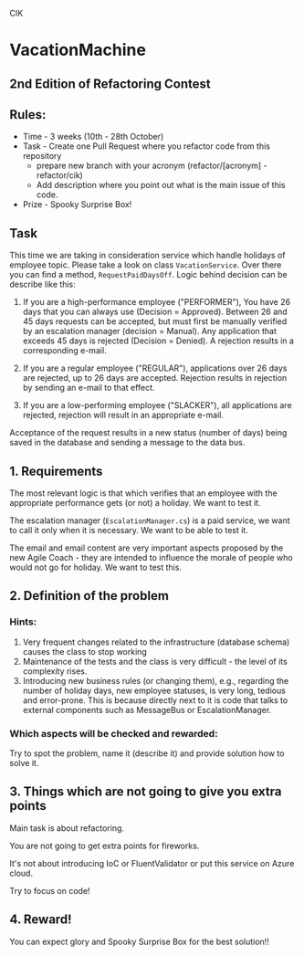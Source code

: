 CIK
# VacationMachine
## 2nd Edition of Refactoring Contest

## Rules:

- Time - 3 weeks (10th - 28th October)	
- Task - Create one Pull Request where you refactor code from this repository
  - prepare new branch with your acronym  (refactor/[acronym] -  refactor/cik) 
  - Add description where you point out what is the main issue of this code.	
- Prize - Spooky Surprise Box!

## Task

This time we are taking in consideration service which handle holidays of employee topic.
Please take a look on class ```VacationService```. Over there you can find a method,
```RequestPaidDaysOff```. 
Logic behind decision can be describe like this:
1. If you are a high-performance employee ("PERFORMER"), You have
26 days that you can always use (Decision = Approved). Between 26 and 45
days requests can be accepted, but must first be
manually verified by an escalation manager (decision =
Manual). Any application that exceeds 45 days is rejected
(Decision = Denied). A rejection results in a corresponding
e-mail.

2. If you are a regular employee ("REGULAR"), applications over
26 days are rejected, up to 26 days are accepted. Rejection results in
rejection by sending an e-mail to that effect.


3. If you are a low-performing employee ("SLACKER"), all
applications are rejected, rejection will result in an appropriate
e-mail.

Acceptance of the request results in a new status (number of days) being saved in the database
and sending a message to the data bus.

## 1. Requirements

The most relevant logic is that which verifies that an employee with the
appropriate performance gets (or not) a holiday. We want to test it.

The escalation manager (```EscalationManager.cs```) is a paid service, we want to call it only when it is necessary. We want to be able to test it.

The email and email content are very important aspects proposed by the new Agile Coach - they are intended to influence the morale of people who would not go for holiday. We want to test this.


## 2. Definition of the problem

### Hints: 

1. Very frequent changes related to the infrastructure (database schema) causes the class to stop working
2. Maintenance of the tests and the class is very difficult - the level of its complexity rises.
3. Introducing new business rules (or changing them), e.g., regarding the number of holiday days, new employee statuses, is very long, tedious and error-prone. This is because directly next to it is code that talks to external components such as MessageBus or EscalationManager.

### Which aspects will be checked and rewarded:

Try to spot the problem, name it (describe it) and provide solution how to solve it.

## 3. Things which are not going to give you extra points

Main task is about refactoring. 

You are not going to get extra points for fireworks. 

It's not about introducing IoC or FluentValidator or put this service on Azure cloud. 

Try to focus on code!

## 4. Reward!

You can expect glory and Spooky Surprise Box for the best solution!!
